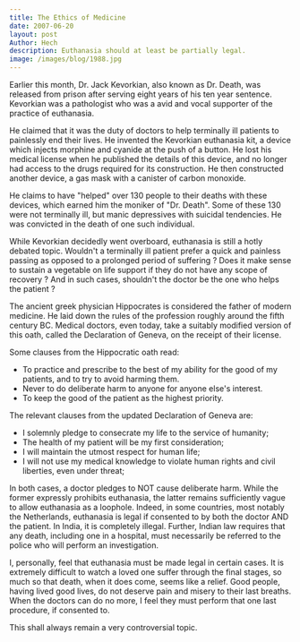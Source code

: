 ```yaml
---
title: The Ethics of Medicine
date: 2007-06-20
layout: post
Author: Hech
description: Euthanasia should at least be partially legal.
image: /images/blog/1988.jpg
---
```


Earlier this month, Dr. Jack Kevorkian, also known as Dr. Death, was released from prison after serving eight years of his ten year sentence. Kevorkian was a pathologist who was a avid and vocal supporter of the practice of euthanasia.


He claimed that it was the duty of doctors to help terminally ill patients to painlessly end their lives. He invented the Kevorkian euthanasia kit, a device which injects morphine and cyanide at the push of a button. He lost his medical license when he published the details of this device, and no longer had access to the drugs required for its construction. He then constructed another device, a gas mask with a canister of carbon monoxide.


He claims to have &quot;helped&quot; over 130 people to their deaths with these devices, which earned him the moniker of &quot;Dr. Death&quot;. Some of these 130 were not terminally ill, but manic depressives with suicidal tendencies. He was convicted in the death of one such individual.


While Kevorkian decidedly went overboard, euthanasia is still a hotly debated topic. Wouldn't a terminally ill patient prefer a quick and painless passing as opposed to a prolonged period of suffering ? Does it make sense to sustain a vegetable on life support if they do not have any scope of recovery ? And in such cases, shouldn't the doctor be the one who helps the patient ?


The ancient greek physician Hippocrates is considered the father of modern medicine. He laid down the rules of the profession roughly around the fifth century BC. Medical doctors, even today, take a suitably modified version of this oath, called the Declaration of Geneva, on the receipt of their license.


Some clauses from the Hippocratic oath read:


<ul>
    <li>To practice and prescribe to the best of my ability for the good of my patients, and to try to avoid harming them.</li>
    <li>Never to do deliberate harm to anyone for anyone else's interest.</li>
    <li>To keep the good of the patient as the highest priority.</li>
</ul>
The relevant clauses from the updated Declaration of Geneva are:


<ul>
    <li>I solemnly pledge to consecrate my life to the service of humanity;</li>
    <li>The health of my patient will be my first consideration;</li>
    <li>I will maintain the utmost respect for human life;</li>
    <li>I will not use my medical knowledge to violate human rights and civil liberties, even under threat;</li>
</ul>
In both cases, a doctor pledges to NOT cause deliberate harm. While the former expressly prohibits euthanasia, the latter remains sufficiently vague to allow euthanasia as a loophole. Indeed, in some countries, most notably the Netherlands, euthanasia is legal if consented to by both the doctor AND the patient. In India, it is completely illegal. Further, Indian law requires that any death, including one in a hospital, must necessarily be referred to the police who will perform an investigation.


I, personally, feel that euthanasia must be made legal in certain cases. It is extremely difficult to watch a loved one suffer through the final stages, so much so that death, when it does come, seems like a relief. Good people, having lived good lives, do not deserve pain and misery to their last breaths. When the doctors can do no more, I feel they must perform that one last procedure, if consented to.


This shall always remain a very controversial topic.



